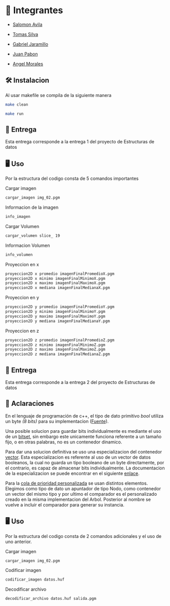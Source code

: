 # 👥 Integrantes

- [Salomon Avila](https://github.com/MrMich34)

- [Tomas Silva](https://github.com/Tomas-SilvaC)

- [Gabriel Jaramillo](https://github.com/GabrielJaramilloCuberos)

- [Juan Pabon](https://github.com/JohnWilliams2050)

- [Angel Morales](https://github.com/Angellovem)


## 🛠️ Instalacion

Al usar makefile se compila de la siguiente manera

```bash
make clean

make run
```
## 📝 Entrega

Esta entrega corresponde a la entrega 1 del proyecto de Estructuras de datos

## 🖥️ Uso
Por la estructura del codigo consta de 5 comandos importantes

Cargar imagen
```bash
cargar_imagen img_02.pgm
```
Informacion de la imagen
```bash
info_imagen
```
Cargar Volumen
```bash
cargar_volumen slice_ 19
```
Informacion Volumen
```bash
info_volumen
```

Proyeccion en x
```bash
proyeccion2D x promedio imagenFinalPromedioX.pgm
proyeccion2D x minimo imagenFinalMinimoX.pgm
proyeccion2D x maximo imagenFinalMaximoX.pgm
proyeccion2D x mediana imagenFinalMedianaX.pgm
```

Proyeccion en y
```bash
proyeccion2D y promedio imagenFinalPromedioY.pgm
proyeccion2D y minimo imagenFinalMinimoY.pgm
proyeccion2D y maximo imagenFinalMaximoY.pgm
proyeccion2D y mediana imagenFinalMedianaY.pgm
```

Proyeccion en z
```bash
proyeccion2D z promedio imagenFinalPromedioZ.pgm
proyeccion2D z minimo imagenFinalMinimoZ.pgm
proyeccion2D z maximo imagenFinalMaximoZ.pgm
proyeccion2D z mediana imagenFinalMedianaZ.pgm
```


## 🚚 Entrega

Esta entrega corresponde a la entrega 2 del proyecto de Estructuras de datos


## 📜 Aclaraciones
En el lenguaje de programación de c++, el tipo de dato primitivo *bool* utiliza un byte _(8 bits)_ para su implementacion ([Fuente](https://learn.microsoft.com/en-us/cpp/cpp/fundamental-types-cpp?view=msvc-170#sizes-of-built-in-types)).

Una posible solucion para guardar bits individualmente es mediante el uso de un [bitset](https://cplusplus.com/reference/bitset/bitset/), sin embargo este unicamente funciona referente a un tamaño fijo, o en otras palabras, no es un contenedor dinamico.

Para dar una solucion definitiva se uso una especializacion del contenedor [vector](https://cplusplus.com/reference/vector/vector/). Esta especializacion es referente al uso de un vector de datos booleanos, la cual no guarda un tipo booleano de un byte directamente, por el contrario, es capaz de almacenar bits individualmente. La documentacion de la especializacion se puede encontrar en el siguiente [enlace](https://cplusplus.com/reference/vector/vector-bool/).

Para la [cola de prioridad personalizada](https://www.geeksforgeeks.org/custom-comparator-in-priority_queue-in-cpp-stl/) se usan distintos elementos.
Elegimos como tipo de dato un apuntador de tipo Nodo, como contenedor un vector del mismo
tipo y por ultimo el comparador es el personalizado creado en la misma implementacion del Arbol.
Posterior al nombre se vuelve a incluir el comparador para generar su instancia.

## 🖥️  Uso

Por la estructura del codigo consta de 2 comandos adicionales y el uso de uno anterior.

Cargar imagen
```bash
cargar_imagen img_02.pgm
```
Codificar imagen
```bash
codificar_imagen datos.huf
```
Decodificar archivo
```bash
decodificar_archivo datos.huf salida.pgm
```
